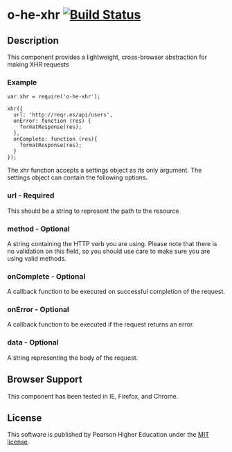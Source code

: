 # o-he-xhr [![Build Status](https://travis-ci.org/jumolis/o-he-xhr.svg)](https://travis-ci.org/jumolis/o-he-xhr)

## Description

This component provides a lightweight, cross-browser abstraction for making XHR requests

### Example

```
var xhr = require('o-he-xhr');

xhr({
  url: 'http://reqr.es/api/users',
  onError: function (res) {
    formatResponse(res);
  },
  onComplete: function (res){
    formatResponse(res);
  }
});
```


The xhr function accepts a settings object as its only argument.  The settings object can contain the following options.

### url - Required

This should be a string to represent the path to the resource

### method - Optional

A string containing the HTTP verb you are using.  Please note that there is no validation on this field, so you should use care to make sure you are using valid methods.

### onComplete - Optional

A callback function to be executed on successful completion of the request.

### onError - Optional

A callback function to be executed if the request returns an error.

### data - Optional

A string representing the body of the request.

## Browser Support

This component has been tested in IE, Firefox, and Chrome.

## License

This software is published by Pearson Higher Education under the [MIT license](http://opensource.org/licenses/MIT).
